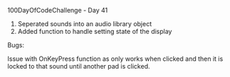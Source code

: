 100DayOfCodeChallenge - Day 41

1) Seperated sounds into an audio library object
2) Added function to handle setting state of the display 

Bugs:

Issue with OnKeyPress function as only works when clicked and then it is locked to that sound until another pad is clicked. 
 